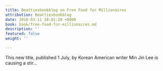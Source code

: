 ```yaml
---
title: Beattiesbookblog on Free Food for Millionaires
attribution: Beattiesbookblog
date: 2018-03-11 18:01:29 +0000
book: book/free-food-for-millionaires.md
description: ''
featured: false
weight: ''

---
```

This new title, published 1 July, by Korean American writer Min Jin Lee is causing a stir…